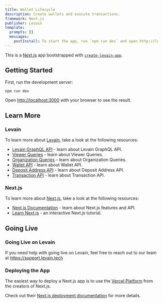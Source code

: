 ```yaml
---
title: Wallet Lifecycle
description: Create wallets and execute transactions.
framework: Next.js
publisher: Levain
template:
  prompts: []
  messages:
    postInstall: To start the app, run `npm run dev` and open http://localhost:3000 with your browser.
---
```


This is a [Next.js](https://nextjs.org/) app bootstrapped
with [`create-levain-app`](https://github.com/levaintech/levain-examples/tree/main/packages/create-levain-app).

## Getting Started

First, run the development server:

```bash
npm run dev
```

Open [http://localhost:3000](http://localhost:3000) with your browser to see the result.

## Learn More

### Levain

To learn more about [Levain](https://developer.levain.tech/), take a look at the following resources:

- [Levain GraphQL API](https://developer.levain.tech/products/graph/docs/about-graphql) - learn about Levain GraphQL
  API.
- [Viewer Queries](https://developer.levain.tech/products/graph/docs/user-guides/query-viewer) - learn about Viewer
  Queries.
- [Organization Queries](https://developer.levain.tech/products/graph/docs/user-guides/query-organization) - learn about
  Organization Queries.
- [Wallet API](https://developer.levain.tech/products/graph/docs/features/wallets) - learn about Wallet API.
- [Deposit Address API](https://developer.levain.tech/products/graph/docs/features/deposit-address) - learn about
  Deposit Address API.
- [Transaction API](https://developer.levain.tech/products/graph/docs/features/transactions) - learn about Transaction
  API.

### Next.js

To learn more about [Next.js](https://nextjs.org/), take a look at the following resources:

- [Next.js Documentation](https://nextjs.org/docs) - learn about Next.js features and API.
- [Learn Next.js](https://nextjs.org/learn) - an interactive Next.js tutorial.

## Going Live

### Going Live on Levain

If you need help with going live on Levain, feel free to reach out to our team at https://support.levain.tech

### Deploying the App

The easiest way to deploy a Next.js app is to use the [Vercel Platform](https://vercel.com/new) from the creators of Next.js.

Check out their [Next.js deployment documentation](https://nextjs.org/docs/deployment) for more details.
